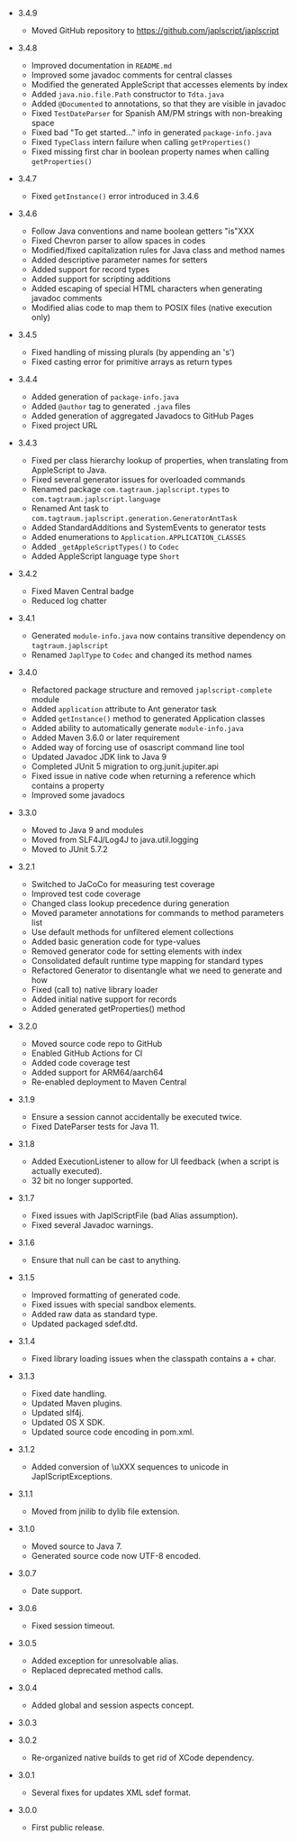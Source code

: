 - 3.4.9
 
  - Moved GitHub repository to https://github.com/japlscript/japlscript 

 
- 3.4.8

  - Improved documentation in `README.md`
  - Improved some javadoc comments for central classes
  - Modified the generated AppleScript that accesses elements by index
  - Added `java.nio.file.Path` constructor to `Tdta.java`
  - Added `@Documented` to annotations, so that they are visible in javadoc 
  - Fixed `TestDateParser` for Spanish AM/PM strings with non-breaking space
  - Fixed bad "To get started..." info in generated `package-info.java`
  - Fixed `TypeClass` intern failure when calling `getProperties()`
  - Fixed missing first char in boolean property names when calling `getProperties()`


- 3.4.7

  - Fixed `getInstance()` error introduced in 3.4.6

 
- 3.4.6

  - Follow Java conventions and name boolean getters "is"XXX
  - Fixed Chevron parser to allow spaces in codes
  - Modified/fixed capitalization rules for Java class and method names
  - Added descriptive parameter names for setters
  - Added support for record types
  - Added support for scripting additions 
  - Added escaping of special HTML characters when generating
    javadoc comments
  - Modified alias code to map them to POSIX files (native execution only) 


- 3.4.5

  - Fixed handling of missing plurals (by appending an 's')
  - Fixed casting error for primitive arrays as return types


- 3.4.4

  - Added generation of `package-info.java`
  - Added `@author` tag to generated `.java` files
  - Added generation of aggregated Javadocs to GitHub Pages
  - Fixed project URL


- 3.4.3

  - Fixed per class hierarchy lookup of properties, when
    translating from AppleScript to Java.
  - Fixed several generator issues for overloaded commands
  - Renamed package `com.tagtraum.japlscript.types` to `com.tagtraum.japlscript.language`
  - Renamed Ant task to `com.tagtraum.japlscript.generation.GeneratorAntTask`
  - Added StandardAdditions and SystemEvents to generator tests
  - Added enumerations to `Application.APPLICATION_CLASSES`
  - Added `_getAppleScriptTypes()` to `Codec`
  - Added AppleScript language type `Short`


- 3.4.2
  
  - Fixed Maven Central badge
  - Reduced log chatter


- 3.4.1

  - Generated `module-info.java` now contains transitive dependency 
    on `tagtraum.japlscript`
  - Renamed `JaplType` to `Codec` and changed its method names


- 3.4.0

  - Refactored package structure and removed `japlscript-complete` module
  - Added `application` attribute to Ant generator task
  - Added `getInstance()` method to generated Application classes
  - Added ability to automatically generate `module-info.java`
  - Added Maven 3.6.0 or later requirement
  - Added way of forcing use of osascript command line tool
  - Updated Javadoc JDK link to Java 9
  - Completed JUnit 5 migration to org.junit.jupiter.api
  - Fixed issue in native code when returning a reference which contains a property
  - Improved some javadocs

 
- 3.3.0

  - Moved to Java 9 and modules
  - Moved from SLF4J/Log4J to java.util.logging
  - Moved to JUnit 5.7.2


- 3.2.1
  - Switched to JaCoCo for measuring test coverage
  - Improved test code coverage
  - Changed class lookup precedence during generation
  - Moved parameter annotations for commands to method parameters list
  - Use default methods for unfiltered element collections
  - Added basic generation code for type-values
  - Removed generator code for setting elements with index
  - Consolidated default runtime type mapping for standard types
  - Refactored Generator to disentangle what we need to generate and how
  - Fixed (call to) native library loader
  - Added initial native support for records 
  - Added generated getProperties() method 


- 3.2.0

  - Moved source code repo to GitHub
  - Enabled GitHub Actions for CI
  - Added code coverage test
  - Added support for ARM64/aarch64
  - Re-enabled deployment to Maven Central


- 3.1.9

  - Ensure a session cannot accidentally be executed twice.
  - Fixed DateParser tests for Java 11.


- 3.1.8

  - Added ExecutionListener to allow for UI feedback (when a script is actually executed).
  - 32 bit no longer supported.


- 3.1.7

  - Fixed issues with JaplScriptFile (bad Alias assumption).
  - Fixed several Javadoc warnings.


- 3.1.6

  - Ensure that null can be cast to anything.


- 3.1.5

  - Improved formatting of generated code.
  - Fixed issues with special sandbox elements.
  - Added raw data as standard type.
  - Updated packaged sdef.dtd.


- 3.1.4

  - Fixed library loading issues when the classpath contains a + char.


- 3.1.3

  - Fixed date handling.
  - Updated Maven plugins.
  - Updated slf4j.
  - Updated OS X SDK.
  - Updated source code encoding in pom.xml.


- 3.1.2

  - Added conversion of \uXXX sequences to unicode in JaplScriptExceptions.


- 3.1.1

  - Moved from jnilib to dylib file extension.


- 3.1.0

  - Moved source to Java 7.
  - Generated source code now UTF-8 encoded.


- 3.0.7

  - Date support.


- 3.0.6

  - Fixed session timeout.


- 3.0.5

  - Added exception for unresolvable alias.
  - Replaced deprecated method calls.


- 3.0.4

  - Added global and session aspects concept.


- 3.0.3


- 3.0.2

  - Re-organized native builds to get rid of XCode dependency.


- 3.0.1

  - Several fixes for updates XML sdef format.


- 3.0.0

  - First public release.
